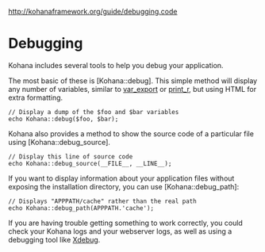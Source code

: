<http://kohanaframework.org/guide/debugging.code>

# Debugging

Kohana includes several tools to help you debug your application.

The most basic of these is [Kohana::debug]. This simple method will display any number of variables, similar to [var_export](http://php.net/var_export) or [print_r](http://php.net/print_r), but using HTML for extra formatting.

    // Display a dump of the $foo and $bar variables
    echo Kohana::debug($foo, $bar);

Kohana also provides a method to show the source code of a particular file using [Kohana::debug_source].

    // Display this line of source code
    echo Kohana::debug_source(__FILE__, __LINE__);

If you want to display information about your application files without exposing the installation directory, you can use [Kohana::debug_path]:

    // Displays "APPPATH/cache" rather than the real path
    echo Kohana::debug_path(APPPATH.'cache');

If you are having trouble getting something to work correctly, you could check your Kohana logs and your webserver logs, as well as using a debugging tool like [Xdebug](http://www.xdebug.org/).